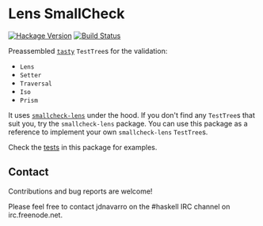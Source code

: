 # Lens SmallCheck

[![Hackage Version](https://img.shields.io/hackage/v/tasty-lens.svg)](https://hackage.haskell.org/package/tasty-lens)
[![Build Status](https://img.shields.io/travis/jdnavarro/tasty-lens.svg)](https://travis-ci.org/jdnavarro/tasty-lens)

Preassembled [`tasty`](https://hackage.haskell.org/package/tasty) `TestTree`s
for the validation:

- `Lens`
- `Setter`
- `Traversal`
- `Iso`
- `Prism`

It uses [`smallcheck-lens`](https://github.com/jdnavarro/smallcheck-laws) under
the hood. If you don't find any `TestTree`s that suit you, try the
`smallcheck-lens` package. You can use this package as a reference to implement
your own `smallcheck-lens` `TestTree`s.

Check the
[tests](https://github.com/jdnavarro/tasty-lens/blob/master/tests/tasty.hs) in
this package for examples.

## Contact

Contributions and bug reports are welcome!

Please feel free to contact jdnavarro on the #haskell IRC channel on
irc.freenode.net.

